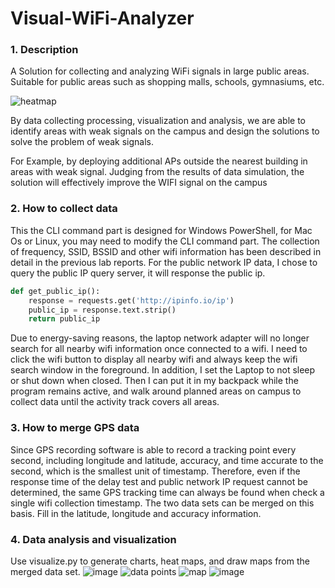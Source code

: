 # Visual-WiFi-Analyzer

### 1. Description

A Solution for collecting and analyzing WiFi signals in large public areas. Suitable for public areas such as shopping malls, schools, gymnasiums, etc.

![heatmap](https://github.com/Nilyang404/Visual-WiFi-Analyzer/assets/63556313/65564109-f325-4c9a-94cb-c505fa4304fd)

By data collecting processing, visualization and analysis, we are able to  identify areas with weak signals on the campus and design the solutions to solve the problem of weak signals.

For Example, by deploying additional APs outside the nearest building in areas with weak signal. Judging from the results of data simulation, the solution will effectively improve the WIFI signal on the campus

### 2. How to collect data
This the CLI command part is designed for Windows PowerShell, for Mac Os or Linux, you may need to modify the CLI command part.
The collection of frequency, SSID, BSSID and other wifi information has been described in detail in the previous lab reports. For the public network IP data, I chose to query the public IP query server, it will response the public ip.

```python
def get_public_ip():
    response = requests.get('http://ipinfo.io/ip')
    public_ip = response.text.strip()
    return public_ip
```

Due to energy-saving reasons, the laptop network adapter will no longer search for all nearby wifi information once connected to a wifi. I need to click the wifi button to display all nearby wifi and always keep the wifi search window in the foreground. In addition, I set the Laptop to not sleep or shut down when closed. Then I can put it in my backpack while the program remains active, and walk around planned areas on campus to collect data until the activity track covers all areas.

### 3. How to merge GPS data

Since GPS recording software is able to record a tracking point every second, including longitude and latitude, accuracy, and time accurate to the second, which is the smallest unit of timestamp. Therefore, even if the response time of the delay test and public network IP request cannot be determined, the same GPS tracking time can always be found when check a single wifi collection timestamp. The two data sets can be merged on this basis. Fill in the latitude, longitude and accuracy information.

### 4. Data analysis and visualization

Use visualize.py to generate charts, heat maps, and draw maps from the merged data set.
![image](https://github.com/Nilyang404/Visual-WiFi-Analyzer/assets/63556313/7256880d-eaae-40d3-9f69-eeb625d46c30)
![data points](https://github.com/Nilyang404/Visual-WiFi-Analyzer/assets/63556313/59280e6a-01a3-4318-92a4-0a97f66fb6c1)
![map](https://github.com/Nilyang404/Visual-WiFi-Analyzer/assets/63556313/db8f4963-6e83-4f22-9ecf-3ff7788f6e55)
![image](https://github.com/Nilyang404/Visual-WiFi-Analyzer/assets/63556313/aa90917e-42c9-469c-8c68-88734a71b858)


